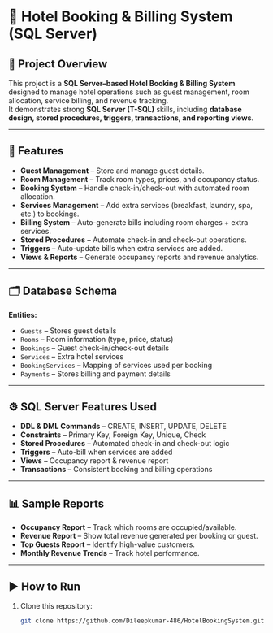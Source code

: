 # 🏨 Hotel Booking & Billing System (SQL Server)

## 📌 Project Overview
This project is a **SQL Server–based Hotel Booking & Billing System** designed to manage hotel operations such as guest management, room allocation, service billing, and revenue tracking.  
It demonstrates strong **SQL Server (T-SQL)** skills, including **database design, stored procedures, triggers, transactions, and reporting views**.

---

## 🎯 Features
- **Guest Management** – Store and manage guest details.  
- **Room Management** – Track room types, prices, and occupancy status.  
- **Booking System** – Handle check-in/check-out with automated room allocation.  
- **Services Management** – Add extra services (breakfast, laundry, spa, etc.) to bookings.  
- **Billing System** – Auto-generate bills including room charges + extra services.  
- **Stored Procedures** – Automate check-in and check-out operations.  
- **Triggers** – Auto-update bills when extra services are added.  
- **Views & Reports** – Generate occupancy reports and revenue analytics.  

---

## 🗂️ Database Schema
**Entities:**  
- `Guests` – Stores guest details  
- `Rooms` – Room information (type, price, status)  
- `Bookings` – Guest check-in/check-out details  
- `Services` – Extra hotel services  
- `BookingServices` – Mapping of services used per booking  
- `Payments` – Stores billing and payment details  

---

## ⚙️ SQL Server Features Used
- **DDL & DML Commands** – CREATE, INSERT, UPDATE, DELETE  
- **Constraints** – Primary Key, Foreign Key, Unique, Check  
- **Stored Procedures** – Automated check-in and check-out logic  
- **Triggers** – Auto-bill when services are added  
- **Views** – Occupancy report & revenue report  
- **Transactions** – Consistent booking and billing operations  

---

## 📊 Sample Reports
- **Occupancy Report** – Track which rooms are occupied/available.  
- **Revenue Report** – Show total revenue generated per booking or guest.  
- **Top Guests Report** – Identify high-value customers.  
- **Monthly Revenue Trends** – Track hotel performance.  

---

## ▶️ How to Run
1. Clone this repository:
   ```bash
   git clone https://github.com/Dileepkumar-486/HotelBookingSystem.git
